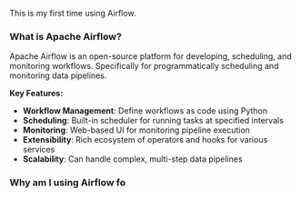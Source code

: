 This is my first time using Airflow.

### What is Apache Airflow?

Apache Airflow is an open-source platform for developing, scheduling, and monitoring workflows. Specifically for programmatically scheduling and monitoring data pipelines.

**Key Features:**
- **Workflow Management**: Define workflows as code using Python
- **Scheduling**: Built-in scheduler for running tasks at specified intervals
- **Monitoring**: Web-based UI for monitoring pipeline execution
- **Extensibility**: Rich ecosystem of operators and hooks for various services
- **Scalability**: Can handle complex, multi-step data pipelines

### Why am I using Airflow fo

